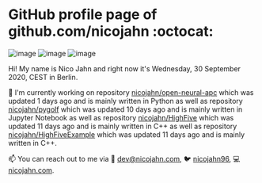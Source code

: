 # GitHub profile page of <!-- github -->github.com/nicojahn<!-- github --> :octocat:

![image](https://img.shields.io/badge/in%20progress%20since-aug.%201996-blue?style=flat) ![image](https://img.shields.io/badge/runs%20on-caffeine-brown?style=flat&logo=buy-me-a-coffee&logoColor=brown) ![image](https://img.shields.io/badge/homepage-blank-white?style=flat&?link=https://nicojahn.com&link=https://nicojahn.com)

Hi! My name is <!-- name -->Nico Jahn<!-- name --> and right now it's <!-- date -->Wednesday, 30 September 2020, CEST<!-- date --> in <!-- city -->Berlin<!-- city -->.

🔭 I'm currently working on <!-- projects -->repository [nicojahn/open-neural-apc](https://github.com/nicojahn/open-neural-apc) which was updated 1 days ago and is mainly written in Python as well as repository [nicojahn/pygolf](https://github.com/nicojahn/pygolf) which was updated 10 days ago and is mainly written in Jupyter Notebook as well as repository [nicojahn/HighFive](https://github.com/nicojahn/HighFive) which was updated 11 days ago and is mainly written in C++ as well as repository [nicojahn/HighFiveExample](https://github.com/nicojahn/HighFiveExample) which was updated 11 days ago and is mainly written in C++<!-- projects -->.

📫 You can reach out to me via <!-- contact -->:email: dev@nicojahn.com, :bird: [nicojahn96](https://twitter.com/nicojahn96), :computer: [nicojahn.com](https://nicojahn.com)<!-- contact -->.

